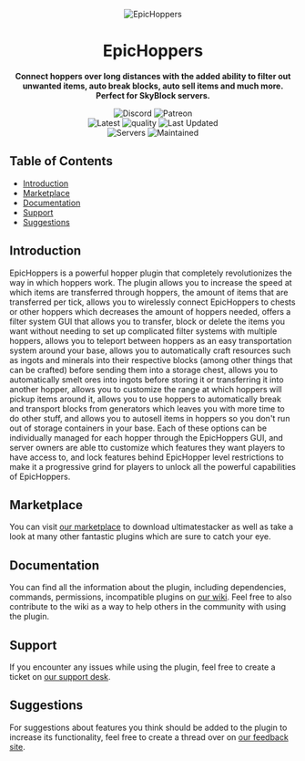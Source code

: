 <p align="center">
<img src="https://proxy.songoda.com/200/https://cdn2.songoda.com/products/epichoppers/2tbqYtdMvhI0v0aAxJSQt9LvD65ZRa0RBwVgkfbg.png" alt="EpicHoppers" />
</p>
<h1 align="center">EpicHoppers</h1>

<p align="center">
  <b>Connect hoppers over long distances with the added ability to filter out unwanted items, auto break blocks, auto sell items and much more. Perfect for SkyBlock servers.</b>

<p align="center">
<img alt="Discord" src="https://img.shields.io/discord/293212540723396608?color=7289DA&label=Discord&logo=discord&logoColor=7289DA&link=https://discord.gg/songoda"> <img alt="Patreon" src="https://img.shields.io/badge/-Support_on_Patreon-F96854.svg?logo=patreon&style=flat&logoColor=white&link=https://wwww.patreon.com/songoda">  <br/> <img alt="Latest" src="https://img.shields.io/badge/-ver_4.6.12-4078C0.svg?logo=github&style=flat&logoColor-white&color=blue&label=Latest&labelColor=black"> <img alt="quality" src="https://img.shields.io/codacy/grade/96f244144f20443b9a30e02f70e5e7b0"> <img alt="Last Updated" src="https://img.shields.io/github/last-commit/songoda/EpicHoppers"> <br/> <img alt="Servers" src="https://img.shields.io/bstats/servers/4185"> <img alt="Maintained" src="https://img.shields.io/maintenance/yes/2020"> 

<br />

## Table of Contents 

* [Introduction](#introduction)
* [Marketplace](#marketplace)
* [Documentation](#documentation)
* [Support](#support)
* [Suggestions](#suggestions)

## Introduction
EpicHoppers is a powerful hopper plugin that completely revolutionizes the way in which hoppers work. The plugin allows you to increase the speed at which items are transferred through hoppers, the amount of items that are transferred per tick, allows you to wirelessly connect EpicHoppers to chests or other hoppers which decreases the amount of hoppers needed, offers a filter system GUI that allows you to transfer, block or delete the items you want without needing to set up complicated filter systems with multiple hoppers, allows you to teleport between hoppers as an easy transportation system around your base, allows you to automatically craft resources such as ingots and minerals into their respective blocks (among other things that can be crafted) before sending them into a storage chest, allows you to automatically smelt ores into ingots before storing it or transferring it into another hopper, allows you to customize the range at which hoppers will pickup items around it, allows you to use hoppers to automatically break and transport blocks from generators which leaves you with more time to do other stuff, and allows you to autosell items in hoppers so you don't run out of storage containers in your base. Each of these options can be individually managed for each hopper through the EpicHoppers GUI, and server owners are able tto customize which features they want players to have access to, and lock features behind EpicHopper level restrictions to make it a progressive grind for players to unlock all the powerful capabilities of EpicHoppers. 

## Marketplace
You can visit [our marketplace](https://songoda.com/marketplace/product/epichoppers-better-stronger-faster-hoppers.15) to download ultimatestacker as well as take a look at many other fantastic plugins which are sure to catch your eye.

## Documentation
You can find all the information about the plugin, including dependencies, commands, permissions, incompatible plugins on [our wiki](https://wiki.songoda.com/Epic_Hoppers). Feel free to also contribute to the wiki as a way to help others in the community with using the plugin.
  
## Support
If you encounter any issues while using the plugin, feel free to create a ticket on [our support desk](https://support.songoda.com).

## Suggestions
For suggestions about features you think should be added to the plugin to increase its functionality, feel free to create a thread over on [our feedback site](https://feedback.songoda.com).
